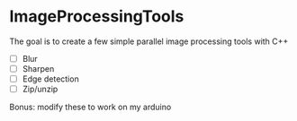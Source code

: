 # ImageProcessingTools
The goal is to create a few simple parallel image processing tools with C++

- [ ] Blur
- [ ] Sharpen
- [ ] Edge detection
- [ ] Zip/unzip

Bonus: modify these to work on my arduino
